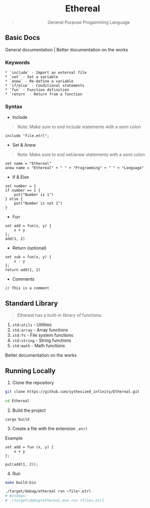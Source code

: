 <div align=center>

# Ethereal 
> General Purpose Progamming Language

</div>

## Basic Docs

General documentation | Better documentation on the works 

### Keywords

    * `include` - Import an external file
    * `set` - Set a variable
    * `anew` - Re-define a variable
    * `if/else` - Conditional statements
    * `fun` - Function definition
    * `return` - Return from a function

### Syntax

* Include
> Note: Make sure to end include statements with a semi colon

```etrl
include "file.etrl";
```

* Set & Anew
> Note: Make sure to end set/anew statements with a semi colon
```etrl
set name = "Ethereal"
anew name = "Ethereal" + " " + "Programming" + " " + "Language"
```

* If & Else
```etrl
set number = 1
if number == 1 {
    put("Number is 1")
} else {
    put("Number is not 1")
}
```

* Fun
```etrl
set add = fun(x, y) {
    x + y
};
add(1, 2)
```

* Return (optional)
```etrl
set sub = fun(x, y) {
    x - y
};
return add(1, 2)
```

* Comments 
```etrl
// This is a comment
```

## Standard Library
> Ethereal has a built-in library of functions.

1. `std:utils` - Utilities
2. `std:array` - Array functions
3. `std:fs` - File system functions
4. `std:string` - String functions
5. `std:math` - Math functions

Better documentation on the works


## Running Locally

1. Clone the repository

```sh
git clone https://github.com/sythesized_infinity/Ethereal.git
    
cd Ethereal
```

2. Build the project

```
cargo build
```

3. Create a file with the extension `.etrl`

Example

```
set add = fun (x, y) {
    x + y
};

put(add(1, 2));
```

4. Run
```bash
make build-bin

./target/debug/ethereal run <file>.etrl
# Windows: 
# .\target\debug\ethereal.exe run <file>.etrl 
```



